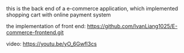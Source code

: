 

this is the back end of a e-commerce application, which implemented shopping cart with online payment system

the implementation of front end: https://github.com/IvanLiang1025/E-commerce-frontend.git

video: https://youtu.be/yO_6GwfI3cs
